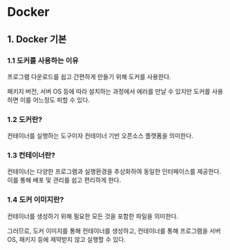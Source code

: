 # Docker

## 1. Docker 기본

### 1.1 도커를 사용하는 이유

프로그램 다운로드를 쉽고 간편하게 만들기 위해 도커를 사용한다.

패키지 버전, 서버 OS 등에 따라 설치하는 과정에서 에러를 만날 수 있지만 도커를 사용하면 이를 어느정도 피할 수 있다.

### 1.2 도커란?

컨테이너를 실행하는 도구이자 컨테이너 기반 오픈소스 플랫폼을 의미한다.

### 1.3 컨테이너란?

컨테이너는 다양한 프로그램과 실행환경을 추상화하여 동일한 인터페이스를 제공한다. 이를 통해 배포 및 관리를 쉽고 편리하게 한다.

### 1.4 도커 이미지란?

컨테이너를 생성하기 위해 필요한 모든 것을 포함한 파일을 의미한다.

그러므로, 도커 이미지를 통해 컨테이너를 생성하고, 컨테이너를 통해 프로그램을 서버 OS, 패키지 등에 제약받지 않고 실행할 수 있다.
